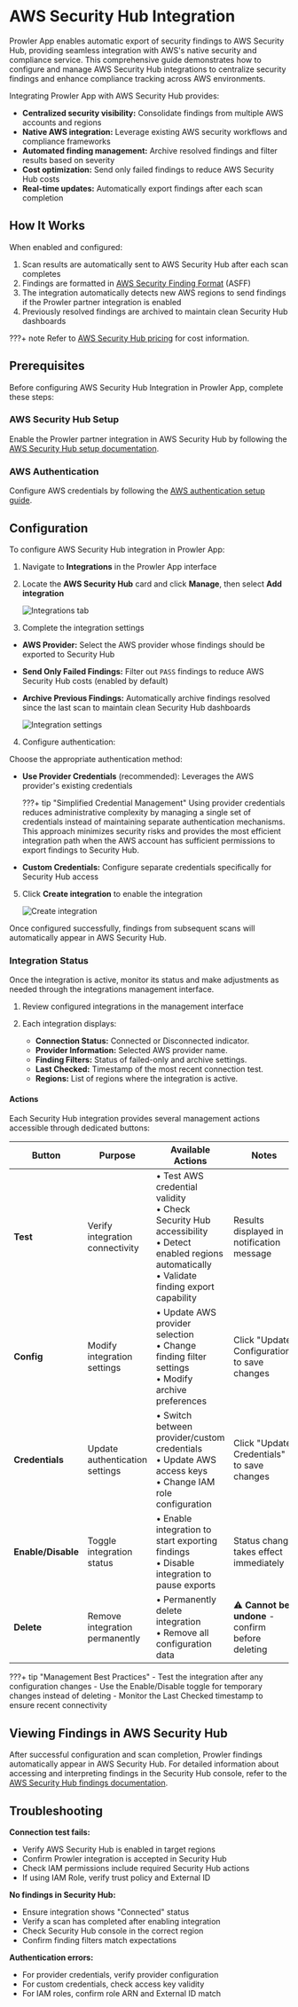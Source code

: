 # AWS Security Hub Integration

Prowler App enables automatic export of security findings to AWS Security Hub, providing seamless integration with AWS's native security and compliance service. This comprehensive guide demonstrates how to configure and manage AWS Security Hub integrations to centralize security findings and enhance compliance tracking across AWS environments.

Integrating Prowler App with AWS Security Hub provides:

* **Centralized security visibility:** Consolidate findings from multiple AWS accounts and regions
* **Native AWS integration:** Leverage existing AWS security workflows and compliance frameworks
* **Automated finding management:** Archive resolved findings and filter results based on severity
* **Cost optimization:** Send only failed findings to reduce AWS Security Hub costs
* **Real-time updates:** Automatically export findings after each scan completion

## How It Works

When enabled and configured:

1. Scan results are automatically sent to AWS Security Hub after each scan completes
2. Findings are formatted in [AWS Security Finding Format](https://docs.aws.amazon.com/securityhub/latest/userguide/securityhub-findings-format.html) (ASFF)
3. The integration automatically detects new AWS regions to send findings if the Prowler partner integration is enabled
4. Previously resolved findings are archived to maintain clean Security Hub dashboards

???+ note
    Refer to [AWS Security Hub pricing](https://aws.amazon.com/security-hub/pricing/) for cost information.

## Prerequisites

Before configuring AWS Security Hub Integration in Prowler App, complete these steps:

### AWS Security Hub Setup

Enable the Prowler partner integration in AWS Security Hub by following the [AWS Security Hub setup documentation](./aws/securityhub.md#enabling-aws-security-hub-for-prowler-integration).

### AWS Authentication

Configure AWS credentials by following the [AWS authentication setup guide](./aws/getting-started-aws.md#step-3-set-up-aws-authentication).

## Configuration

To configure AWS Security Hub integration in Prowler App:

1. Navigate to **Integrations** in the Prowler App interface
2. Locate the **AWS Security Hub** card and click **Manage**, then select **Add integration**

    ![Integrations tab](./img/security-hub/integrations-tab.png)

3. Complete the integration settings

* **AWS Provider:** Select the AWS provider whose findings should be exported to Security Hub
* **Send Only Failed Findings:** Filter out `PASS` findings to reduce AWS Security Hub costs (enabled by default)
* **Archive Previous Findings:** Automatically archive findings resolved since the last scan to maintain clean Security Hub dashboards

    ![Integration settings](./img/security-hub/integration-settings.png)

4. Configure authentication:

Choose the appropriate authentication method:

* **Use Provider Credentials** (recommended): Leverages the AWS provider's existing credentials

    ???+ tip "Simplified Credential Management"
        Using provider credentials reduces administrative complexity by managing a single set of credentials instead of maintaining separate authentication mechanisms. This approach minimizes security risks and provides the most efficient integration path when the AWS account has sufficient permissions to export findings to Security Hub.

* **Custom Credentials:** Configure separate credentials specifically for Security Hub access


5. Click **Create integration** to enable the integration

    ![Create integration](./img/security-hub/create-integration.png)

Once configured successfully, findings from subsequent scans will automatically appear in AWS Security Hub.

### Integration Status

Once the integration is active, monitor its status and make adjustments as needed through the integrations management interface.

1. Review configured integrations in the management interface
2. Each integration displays:

    - **Connection Status:** Connected or Disconnected indicator.
    - **Provider Information:** Selected AWS provider name.
    - **Finding Filters:** Status of failed-only and archive settings.
    - **Last Checked:** Timestamp of the most recent connection test.
    - **Regions:** List of regions where the integration is active.

#### Actions

Each Security Hub integration provides several management actions accessible through dedicated buttons:

| Button | Purpose | Available Actions | Notes |
|--------|---------|------------------|-------|
| **Test** | Verify integration connectivity | • Test AWS credential validity<br/>• Check Security Hub accessibility<br/>• Detect enabled regions automatically<br/>• Validate finding export capability | Results displayed in notification message |
| **Config** | Modify integration settings | • Update AWS provider selection<br/>• Change finding filter settings<br/>• Modify archive preferences | Click "Update Configuration" to save changes |
| **Credentials** | Update authentication settings | • Switch between provider/custom credentials<br/>• Update AWS access keys<br/>• Change IAM role configuration | Click "Update Credentials" to save changes |
| **Enable/Disable** | Toggle integration status | • Enable integration to start exporting findings<br/>• Disable integration to pause exports | Status change takes effect immediately |
| **Delete** | Remove integration permanently | • Permanently delete integration<br/>• Remove all configuration data | ⚠️ **Cannot be undone** - confirm before deleting |

???+ tip "Management Best Practices"
    - Test the integration after any configuration changes
    - Use the Enable/Disable toggle for temporary changes instead of deleting
    - Monitor the Last Checked timestamp to ensure recent connectivity


## Viewing Findings in AWS Security Hub

After successful configuration and scan completion, Prowler findings automatically appear in AWS Security Hub. For detailed information about accessing and interpreting findings in the Security Hub console, refer to the [AWS Security Hub findings documentation](./aws/securityhub.md#viewing-prowler-findings-in-aws-security-hub).


## Troubleshooting

**Connection test fails:**

- Verify AWS Security Hub is enabled in target regions
- Confirm Prowler integration is accepted in Security Hub
- Check IAM permissions include required Security Hub actions
- If using IAM Role, verify trust policy and External ID

**No findings in Security Hub:**

- Ensure integration shows "Connected" status
- Verify a scan has completed after enabling integration
- Check Security Hub console in the correct region
- Confirm finding filters match expectations

**Authentication errors:**

- For provider credentials, verify provider configuration
- For custom credentials, check access key validity
- For IAM roles, confirm role ARN and External ID match
